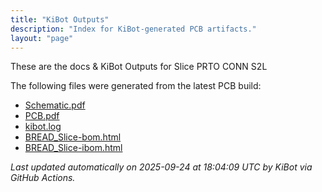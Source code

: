 ```yaml
---
title: "KiBot Outputs"
description: "Index for KiBot-generated PCB artifacts."
layout: "page"
---
```


These are the docs & KiBot Outputs for Slice PRTO CONN S2L

The following files were generated from the latest PCB build:

- [Schematic.pdf](./Schematic.pdf)
- [PCB.pdf](./PCB.pdf)
- [kibot.log](./kibot.log)
- [BREAD_Slice-bom.html](./BREAD_Slice-bom.html)
- [BREAD_Slice-ibom.html](./BREAD_Slice-ibom.html)

_Last updated automatically on 2025-09-24 at 18:04:09 UTC by KiBot via GitHub Actions._
